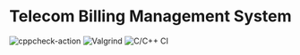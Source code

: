 # Telecom Billing Management System

![cppcheck-action](https://github.com/stepin104482/Telecome-Billing-Management-System/workflows/cppcheck-action/badge.svg) ![Valgrind](https://github.com/stepin104482/Telecome-Billing-Management-System/workflows/Valgrind/badge.svg?branch=main) ![C/C++ CI](https://github.com/stepin104482/Telecome-Billing-Management-System/workflows/C/C++%20CI/badge.svg)
